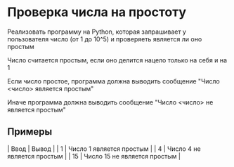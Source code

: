 # Проверка числа на простоту

Реализовать программу на Python, которая запрашивает у пользователя число (от 1 до 10^5) и проверяеть является ли оно простым

Число считается простым, если оно делится нацело только на себя и на 1

Если число простое, программа должна выводить сообщение "Число <число> является простым"

Иначе программа должна выводить сообщение "Число <число> не является простым"

## Примеры
| Ввод | Вывод |
|  1  | Число 1 является простым |
|  4  | Число 4 не является простым |
|  15  | Число 15 не является простым |